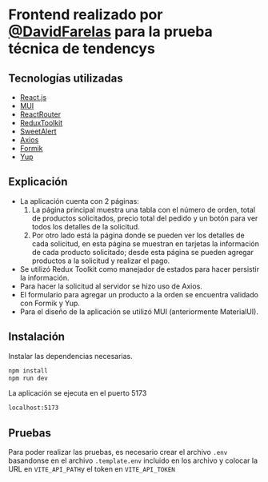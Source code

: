 # Frontend realizado por [@DavidFarelas](https://github.com/DavidFarelas) para la prueba técnica de tendencys

## Tecnologías utilizadas

- [React.js]
- [MUI]
- [ReactRouter]
- [ReduxToolkit]
- [SweetAlert]
- [Axios]
- [Formik]
- [Yup]

## Explicación

- La aplicación cuenta con 2 páginas:
  1. La página principal muestra una tabla con el número de orden, total de productos solicitados, precio total del pedido y un botón para ver todos los detalles de la solicitud.
  2. Por otro lado está la página donde se pueden ver los detalles de cada solicitud, en esta página se muestran en tarjetas la información de cada producto solicitado; desde esta página se pueden agregar productos a la solicitud y realizar el pago.
- Se utilizó Redux Toolkit como manejador de estados para hacer persistir la información.
- Para hacer la solicitud al servidor se hizo uso de Axios.
- El formulario para agregar un producto a la orden se encuentra validado con Formik y Yup.
- Para el diseño de la aplicación se utilizó MUI (anteriormente MaterialUI).

## Instalación

Instalar las dependencias necesarias.

```sh
npm install
npm run dev
```

La aplicación se ejecuta en el puerto 5173

```sh
localhost:5173
```

## Pruebas

Para poder realizar las pruebas, es necesario crear el archivo `.env` basandonse en el archivo `.template.env` incluido en los archivo y colocar la URL en `VITE_API_PATH`y el token en `VITE_API_TOKEN`

[//]: # "These are reference links used in the body of this note and get stripped out when the markdown processor does its job. There is no need to format nicely because it shouldn't be seen. Thanks SO - http://stackoverflow.com/questions/4823468/store-comments-in-markdown-syntax"
[react.js]: https://es.reactjs.org/
[mui]: https://mui.com/
[reactrouter]: https://reactrouter.com/en/main
[reduxtoolkit]: https://redux-toolkit.js.org/
[sweetalert]: https://sweetalert2.github.io/
[axios]: https://axios-http.com/es/docs/intro
[formik]: https://formik.org/
[yup]: https://www.npmjs.com/package/yup
